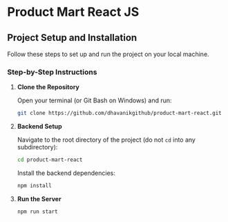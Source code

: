 # Product Mart React JS

## Project Setup and Installation

Follow these steps to set up and run the project on your local machine.


### Step-by-Step Instructions

1. **Clone the Repository**

   Open your terminal (or Git Bash on Windows) and run:
   ```sh
   git clone https://github.com/dhavanikgithub/product-mart-react.git
   ```

2. **Backend Setup**

   Navigate to the root directory of the project (do not `cd` into any subdirectory):
   ```sh
   cd product-mart-react
   ```

   Install the backend dependencies:
   ```sh
   npm install
   ```
   
3. **Run the Server**

   ```sh
   npm run start
   ```

